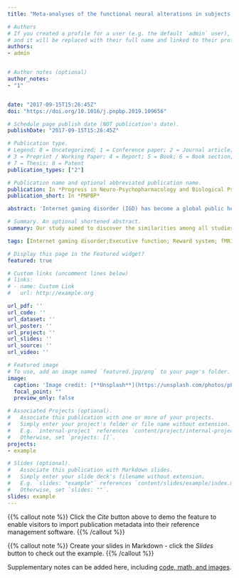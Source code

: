 ```yaml
---
title: "Meta-analyses of the functional neural alterations in subjects with Internet gaming disorder: Similarities and differences across different paradigms"

# Authors
# If you created a profile for a user (e.g. the default `admin` user), write the username (folder name) here 
# and it will be replaced with their full name and linked to their profile.
authors:
- admin


# Author notes (optional)
author_notes:
- "1"


date: "2017-09-15T15:26:45Z"
doi: "https://doi.org/10.1016/j.pnpbp.2019.109656"

# Schedule page publish date (NOT publication's date).
publishDate: "2017-09-15T15:26:45Z"

# Publication type.
# Legend: 0 = Uncategorized; 1 = Conference paper; 2 = Journal article;
# 3 = Preprint / Working Paper; 4 = Report; 5 = Book; 6 = Book section;
# 7 = Thesis; 8 = Patent
publication_types: ["2"]

# Publication name and optional abbreviated publication name.
publication: In *Progress in Neuro-Psychopharmacology and Biological Psychiatry*
publication_short: In *PNPBP*

abstract: 'Internet gaming disorder (IGD) has become a global public health concern due to its increasing prevalence and potential negative consequences. Researchers have sought to identify which brain regions are associated with this disorder. However, inconsistent results have been reported among studies due to the heterogeneity of paradigms and subjects.The present research aimed to combine the results of individual studies to provide a more coherent and powerful explanation. By selecting 40 studies utilizing a qualified whole-brain analysis, we performed a comprehensive series of meta-analyses that employed seed-based d mapping. We divided the existing experimental paradigms into 3 categories: game-related cue-reactivity, executive control, and risk-reward-related decision-making tasks.We divided all studies into three subgroups according to their paradigms. In cue-reactivity tasks, patients with IGD exhibited significant hyperactivation in the bilateral precuneus and bilateral cingulate and significant hypoactivation in the insula, but there were no differences in the striatum. In executive control tasks, patients with IGD displayed significant hyperactivation in the right superior temporal gyrus, bilateral precuneus, bilateral cingulate, and insula and hypoactivation in the left inferior frontal gyrus. In risky decision-making paradigms, IGD patients exhibited significant hyperactivation in the left striatum, right inferior frontal gyrus, and insula and hypoactivation in the left superior frontal gyrus, left inferior frontal gyrus, and right precentral gyrus.'

# Summary. An optional shortened abstract.
summary: Our study aimed to discover the similarities among all studies and to explore the uniqueness of the different paradigms. This study further confirmed the critical role of reward circuitry and executive control circuitry in IGD but not under all conditions.

tags: [Internet gaming disorder;Executive function; Reward system; fMRI; Meta-analysis]

# Display this page in the Featured widget?
featured: true

# Custom links (uncomment lines below)
# links: 
# - name: Custom Link
#   url: http://example.org

url_pdf: ''
url_code: ''
url_dataset: ''
url_poster: ''
url_project: ''
url_slides: ''
url_source: ''
url_video: ''

# Featured image
# To use, add an image named `featured.jpg/png` to your page's folder. 
image:
  caption: 'Image credit: [**Unsplash**](https://unsplash.com/photos/pLCdAaMFLTE)'
  focal_point: ""
  preview_only: false

# Associated Projects (optional).
#   Associate this publication with one or more of your projects.
#   Simply enter your project's folder or file name without extension.
#   E.g. `internal-project` references `content/project/internal-project/index.md`.
#   Otherwise, set `projects: []`.
projects:
- example

# Slides (optional).
#   Associate this publication with Markdown slides.
#   Simply enter your slide deck's filename without extension.
#   E.g. `slides: "example"` references `content/slides/example/index.md`.
#   Otherwise, set `slides: ""`.
slides: example
---
```


{{% callout note %}}
Click the *Cite* button above to demo the feature to enable visitors to import publication metadata into their reference management software.
{{% /callout %}}

{{% callout note %}}
Create your slides in Markdown - click the *Slides* button to check out the example.
{{% /callout %}}

Supplementary notes can be added here, including [code, math, and images](https://wowchemy.com/docs/writing-markdown-latex/).
